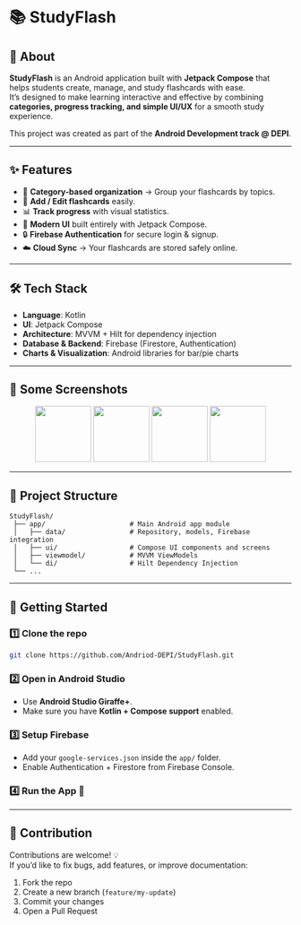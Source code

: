 # 📚 StudyFlash  

## 🚀 About  

**StudyFlash** is an Android application built with **Jetpack Compose** that helps students create, manage, and study flashcards with ease.  
It’s designed to make learning interactive and effective by combining **categories, progress tracking, and simple UI/UX** for a smooth study experience.  

This project was created as part of the **Android Development track @ DEPI**.  

---

## ✨ Features  

- 📌 **Category-based organization** → Group your flashcards by topics.  
- 📝 **Add / Edit flashcards** easily.  
- 📊 **Track progress** with visual statistics.  
- 🎨 **Modern UI** built entirely with Jetpack Compose.  
- 🔒 **Firebase Authentication** for secure login & signup.  
- ☁️ **Cloud Sync** → Your flashcards are stored safely online.  

---

## 🛠️ Tech Stack  

- **Language**: Kotlin  
- **UI**: Jetpack Compose  
- **Architecture**: MVVM + Hilt for dependency injection  
- **Database & Backend**: Firebase (Firestore, Authentication)  
- **Charts & Visualization**: Android libraries for bar/pie charts  

---

## 📸 Some Screenshots  

<div align="center">
  <img src="https://github.com/user-attachments/assets/81f5786b-80b3-4cc4-b334-7d2714001897" width="100" />
  <img src="https://github.com/user-attachments/assets/3c6e261a-7201-4d03-b5d6-fd9d50865cd3" width="100" />
  <img src="https://github.com/user-attachments/assets/e0066ec2-977a-4408-a4f0-04589e1cc2a8" width="100" />
  <img src="https://github.com/user-attachments/assets/3c6e261a-7201-4d03-b5d6-fd9d50865cd3" width="100" />
</div>

---

## 📂 Project Structure  

```
StudyFlash/
 ├── app/                     # Main Android app module  
 │   ├── data/                # Repository, models, Firebase integration  
 │   ├── ui/                  # Compose UI components and screens  
 │   ├── viewmodel/           # MVVM ViewModels  
 │   └── di/                  # Hilt Dependency Injection  
 └── ...
```

---

## 🚦 Getting Started  

### 1️⃣ Clone the repo  
```bash
git clone https://github.com/Andriod-DEPI/StudyFlash.git
```

### 2️⃣ Open in Android Studio  
- Use **Android Studio Giraffe+**.  
- Make sure you have **Kotlin + Compose support** enabled.  

### 3️⃣ Setup Firebase  
- Add your `google-services.json` inside the `app/` folder.  
- Enable Authentication + Firestore from Firebase Console.  

### 4️⃣ Run the App 🚀  

---

## 🤝 Contribution  

Contributions are welcome! 💡  
If you’d like to fix bugs, add features, or improve documentation:  

1. Fork the repo  
2. Create a new branch (`feature/my-update`)  
3. Commit your changes  
4. Open a Pull Request  

